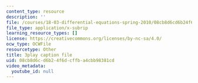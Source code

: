 ```yaml
---
content_type: resource
description: ''
file: /courses/18-03-differential-equations-spring-2010/08cb8d6cd6b24f6dcffba4cbb98381cd_eyNm7XGJr4s.srt
file_type: application/x-subrip
learning_resource_types: []
license: https://creativecommons.org/licenses/by-nc-sa/4.0/
ocw_type: OCWFile
resourcetype: Other
title: 3play caption file
uid: 08cb8d6c-d6b2-4f6d-cffb-a4cbb98381cd
video_metadata:
  youtube_id: null
---
```

